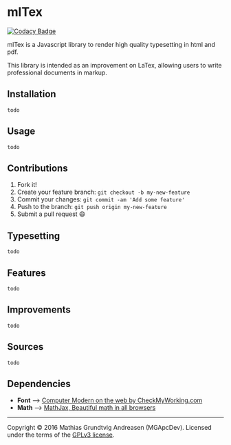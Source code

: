 # mlTex
[![Codacy Badge](https://api.codacy.com/project/badge/Grade/c098136ef81345b78c480ee695314a21)](https://www.codacy.com/app/mgapcdev/mlTex?utm_source=github.com&amp;utm_medium=referral&amp;utm_content=MGApcDev/mlTex&amp;utm_campaign=Badge_Grade)

mlTex is a Javascript library to render high quality typesetting in html and pdf.

This library is intended as an improvement on LaTex, allowing users to write professional documents in markup.

## Installation
``todo``

## Usage
``todo``

## Contributions
1. Fork it!
2. Create your feature branch: `git checkout -b my-new-feature`
3. Commit your changes: `git commit -am 'Add some feature'`
4. Push to the branch: `git push origin my-new-feature`
5. Submit a pull request :smile:

## Typesetting
``todo``

## Features
``todo``

## Improvements
``todo``

## Sources
``todo``

## Dependencies
- **Font** --> [Computer Modern on the web by CheckMyWorking.com](http://checkmyworking.com/cm-web-fonts/)
- **Math** --> [MathJax, Beautiful math in all browsers](https://www.mathjax.org/)

---

Copyright &copy; 2016 Mathias Grundtvig Andreasen (MGApcDev). Licensed under the terms of the [GPLv3 license](LICENSE.md).
